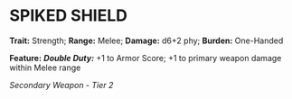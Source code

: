 ﻿# SPIKED SHIELD

**Trait:** Strength; **Range:** Melee; **Damage:** d6+2 phy; **Burden:** One-Handed

**Feature:** ***Double Duty:*** +1 to Armor Score; +1 to primary weapon damage within Melee range

*Secondary Weapon - Tier 2*

